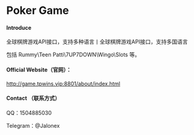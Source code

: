 # Poker Game

#### Introduce
全球棋牌游戏API接口，支持多种语言丨全球棋牌游戏API接口，支持多国语言

包括 Rummy\Teen Patti\7UP7DOWN\Wingo\Slots 等。

#### Official Website（官网）：
http://game.tpwins.vip:8801/about/index.html

#### Contact （联系方式）
QQ：1504885030

Telegram：@Jalonex
